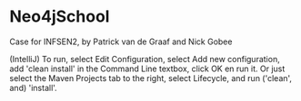 # Neo4jSchool
Case for INFSEN2, by Patrick van de Graaf and Nick Gobee

(IntelliJ) To run, select Edit Configuration, select Add new configuration, add 'clean install' in the Command Line textbox, 
click OK en run it.
Or just select the Maven Projects tab to the right, select Lifecycle, and run ('clean', and) 'install'.

